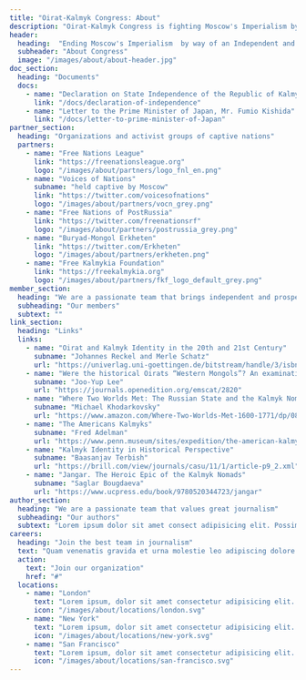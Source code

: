 ```yaml
---
title: "Oirat-Kalmyk Congress: About"
description: "Oirat-Kalmyk Congress is fighting Moscow's Imperialism by pushing an idea of independent and democratic Kalmykia."
header:
  heading:  "Ending Moscow's Imperialism  by way of an Independent and Democratic Kalmykia."
  subheader: "About Congress"
  image: "/images/about/about-header.jpg"
doc_section:
  heading: "Documents"
  docs:
    - name: "Declaration on State Independence of the Republic of Kalmykia"
      link: "/docs/declaration-of-independence"
    - name: "Letter to the Prime Minister of Japan, Mr. Fumio Kishida"
      link: "/docs/letter-to-prime-minister-of-Japan"
partner_section:
  heading: "Organizations and activist groups of captive nations"
  partners:
    - name: "Free Nations League"
      link: "https://freenationsleague.org"
      logo: "/images/about/partners/logo_fnl_en.png"
    - name: "Voices of Nations"
      subname: "held captive by Moscow"
      link: "https://twitter.com/voicesofnations"
      logo: "/images/about/partners/vocn_grey.png"
    - name: "Free Nations of PostRussia"
      link: "https://twitter.com/freenationsrf"
      logo: "/images/about/partners/postrussia_grey.png"
    - name: "Buryad-Mongol Erkheten"
      link: "https://twitter.com/Erkheten"
      logo: "/images/about/partners/erkheten.png"
    - name: "Free Kalmykia Foundation"
      link: "https://freekalmykia.org"
      logo: "/images/about/partners/fkf_logo_default_grey.png"
member_section:
  heading: "We are a passionate team that brings independent and prosper Kalmykia closer"
  subheading: "Our members"
  subtext: ""
link_section:
  heading: "Links"
  links:
    - name: "Oirat and Kalmyk Identity in the 20th and 21st Century"
      subname: "Johannes Reckel and Merle Schatz"
      url: "https://univerlag.uni-goettingen.de/bitstream/handle/3/isbn-978-3-86395-464-2/reckel_oiraten.pdf?sequence=1&isAllowed=y"
    - name: "Were the historical Oirats “Western Mongols”? An examination of their uniqueness in relation to the Mongols"
      subname: "Joo-Yup Lee"
      url: "https://journals.openedition.org/emscat/2820"
    - name: "Where Two Worlds Met: The Russian State and the Kalmyk Nomads, 1600–1771"
      subname: "Michael Khodarkovsky"
      url: "https://www.amazon.com/Where-Two-Worlds-Met-1600-1771/dp/0801473403"
    - name: "The Americans Kalmyks"
      subname: "Fred Adelman"
      url: "https://www.penn.museum/sites/expedition/the-american-kalmyks/"
    - name: "Kalmyk Identity in Historical Perspective"
      subname: "Baasanjav Terbish"
      url: "https://brill.com/view/journals/casu/11/1/article-p9_2.xml"
    - name: "Jangar. The Heroic Epic of the Kalmyk Nomads"
      subname: "Saglar Bougdaeva"
      url: "https://www.ucpress.edu/book/9780520344723/jangar"
author_section:
  heading: "We are a passionate team that values great journalism"
  subheading: "Our authors"
  subtext: "Lorem ipsum dolor sit amet consect adipisicing elit. Possimus magnam voluptatum cupiditate veritatis in accusamus quisquam."
careers:
  heading: "Join the best team in journalism"
  text: "Quam venenatis gravida et urna molestie leo adipiscing dolore leo euismod quam. Aenean porta curabitur convallis pellentesque velit platea at neque phasellus. Aliquet pellentesque senectus velit magna ultrices iaculis justo habitasse vitae neque ornare nullam leo."
  action:
    text: "Join our organization"
    href: "#"
  locations:
    - name: "London"
      text: "Lorem ipsum, dolor sit amet consectetur adipisicing elit. Maiores impedit perferendis suscipit eaque iste dolor."
      icon: "/images/about/locations/london.svg"
    - name: "New York"
      text: "Lorem ipsum, dolor sit amet consectetur adipisicing elit. Maiores impedit perferendis suscipit eaque iste dolor."
      icon: "/images/about/locations/new-york.svg"
    - name: "San Francisco"
      text: "Lorem ipsum, dolor sit amet consectetur adipisicing elit. Maiores impedit perferendis suscipit eaque iste dolor."
      icon: "/images/about/locations/san-francisco.svg"
---
```

